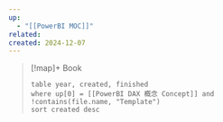 ```yaml
---
up:
  - "[[PowerBI MOC]]"
related: 
created: 2024-12-07
---
```


> [!map]+ Book
> ```dataview
> table year, created, finished
> where up[0] = [[PowerBI DAX 概念 Concept]] and !contains(file.name, "Template")
> sort created desc
> ```


